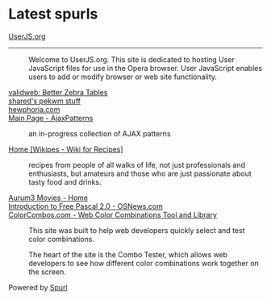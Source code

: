 # Latest spurls

<dl class="spurl"><dt><a href="http://www.userjs.org/" title="UserJS.org">UserJS.org</a></dt>

-------------------------------

<dd><p>Welcome to UserJS.org. This site is dedicated to hosting User JavaScript files for use in the Opera browser. User JavaScript enables users to add or modify browser or web site functionality.</p></dd><dt><a href="http://www.validweb.nl/artikelen/javascript/better-zebra-tables/" title="validweb: Better Zebra Tables">validweb: Better Zebra Tables</a></dt>

<dd></dd><dt><a href="http://www.adresh.com/pekwm/" title="shared's pekwm stuff">shared's pekwm stuff</a></dt>

<dd></dd><dt><a href="http://www.hewphoria.com/?p=themes&cat=1" title="hewphoria.com">hewphoria.com</a></dt>

<dd></dd><dt><a href="http://www.ajaxpatterns.org/index.php?title=Main_Page" title="Main Page - AjaxPatterns">Main Page - AjaxPatterns</a></dt>

<dd><p>an in-progress collection of AJAX patterns</p></dd><dt><a href="http://www.wikipes.com/" title="Home [Wikipes - Wiki for Recipes]">Home [Wikipes - Wiki for Recipes]</a></dt>

<dd><p>recipes from people of all walks of life, not just professionals and enthusiasts, but amateurs and those who are just passionate about tasty food and drinks.</p></dd><dt><a href="http://movies.aurum3.com/" title="Aurum3 Movies - Home">Aurum3 Movies - Home</a></dt>

<dd></dd><dt><a href="http://www.osnews.com/story.php?news_id=10607" title="Introduction to Free Pascal 2.0 - OSNews.com">Introduction to Free Pascal 2.0 - OSNews.com</a></dt>

<dd></dd><dt><a href="http://www.colorcombos.com/" title="ColorCombos.com - Web Color Combinations Tool and Library">ColorCombos.com - Web Color Combinations Tool and Library</a></dt>

<dd><p>This site was built to help web developers quickly select and test color combinations.

The heart of the site is the Combo Tester, which allows web developers to see how different color combinations work together on the screen.</p></dd></dl>

<p class="spurlpowered">Powered by <a href="http://www.spurl.net">Spurl</a></p>